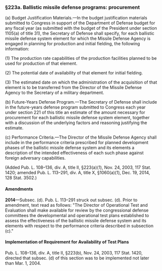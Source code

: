 ### §223a. Ballistic missile defense programs: procurement ###

(a) Budget Justification Materials.—In the budget justification materials submitted to Congress in support of the Department of Defense budget for any fiscal year (as submitted with the budget of the President under section 1105(a) of title 31), the Secretary of Defense shall specify, for each ballistic missile defense system element for which the Missile Defense Agency is engaged in planning for production and initial fielding, the following information:

(1) The production rate capabilities of the production facilities planned to be used for production of that element.

(2) The potential date of availability of that element for initial fielding.

(3) The estimated date on which the administration of the acquisition of that element is to be transferred from the Director of the Missile Defense Agency to the Secretary of a military department.

(b) Future-Years Defense Program.—The Secretary of Defense shall include in the future-years defense program submitted to Congress each year under section 221 of this title an estimate of the amount necessary for procurement for each ballistic missile defense system element, together with a discussion of the underlying factors and reasoning justifying the estimate.

(c) Performance Criteria.—The Director of the Missile Defense Agency shall include in the performance criteria prescribed for planned development phases of the ballistic missile defense system and its elements a description of the intended effectiveness of each such phase against foreign adversary capabilities.

(Added Pub. L. 108–136, div. A, title II, §223(a)(1), Nov. 24, 2003, 117 Stat. 1420; amended Pub. L. 113–291, div. A, title X, §1060(a)(1), Dec. 19, 2014, 128 Stat. 3502.)

#### Amendments ####

**2014**—Subsec. (d). Pub. L. 113–291 struck out subsec. (d). Prior to amendment, text read as follows: "The Director of Operational Test and Evaluation shall make available for review by the congressional defense committees the developmental and operational test plans established to assess the effectiveness of the ballistic missile defense system and its elements with respect to the performance criteria described in subsection (c)."

#### Implementation of Requirement for Availability of Test Plans ####

Pub. L. 108–136, div. A, title II, §223(b), Nov. 24, 2003, 117 Stat. 1420, directed that subsec. (d) of this section was to be implemented not later than Mar. 1, 2004.